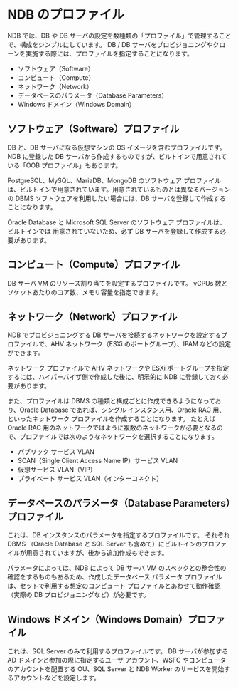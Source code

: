 # NDB のプロファイル

NDB では、DB や DB サーバの設定を数種類の「プロファイル」で管理することで、構成をシンプルにしています。
DB / DB サーバをプロビジョニングやクローンを実施する際には、プロファイルを指定することになります。
- ソフトウェア（Software）
- コンピュート（Compute）
- ネットワーク（Network）
- データベースのパラメータ（Database Parameters）
- Windows ドメイン（Windows Domain）


## ソフトウェア（Software）プロファイル

DB と、DB サーバになる仮想マシンの OS イメージを含むプロファイルです。NDB に登録した DB サーバから作成するものですが、ビルトインで用意されている「OOB プロファイル」もあります。

PostgreSQL、MySQL、MariaDB、MongoDB のソフトウェア プロファイルは、ビルトインで用意されています。用意されているものとは異なるバージョンの DBMS ソフトウェアを利用したい場合には、DB サーバを登録して作成することになります。

Oracle Database と Microsoft SQL Server のソフトウェア プロファイルは、ビルトインでは
用意されていないため、必ず DB サーバを登録して作成する必要があります。


## コンピュート（Compute）プロファイル

DB サーバ VM のリソース割り当てを設定するプロファイルです。
vCPUs 数とソケットあたりのコア数、メモリ容量を指定できます。


## ネットワーク（Network）プロファイル

NDB でプロビジョニングする DB サーバを接続するネットワークを設定するプロファイルで、AHV ネットワーク（ESXi のポートグループ）、IPAM などの設定ができます。

ネットワーク プロファイルで AHV ネットワークや ESXi ポートグループを指定するには、ハイパーバイザ側で作成した後に、明示的に NDB に登録しておく必要があります。

また、プロファイルは DBMS の種類と構成ごとに作成できるようになっており、Oracle Database であれば、シングル インスタンス用、Oracle RAC 用、といったネットワーク プロファイルを作成することになります。
たとえば Oracle RAC 用のネットワークではように複数のネットワークが必要となるので、プロファイルでは次のようなネットワークを選択することになります。
- パブリック サービス VLAN
- SCAN（Single Client Access Name IP）サービス VLAN
- 仮想サービス VLAN（VIP）
- プライベート サービス VLAN（インターコネクト）


## データベースのパラメータ（Database Parameters）プロファイル

これは、DB インスタンスのパラメータを指定するプロファイルです。
それぞれ DBMS （Oracle Database と SQL Server も含めて）にビルトインのプロファイルが用意されていますが、後から追加作成もできます。

パラメータによっては、NDB によって DB サーバ VM のスペックとの整合性の確認をするものもあるため、作成したデータベース パラメータ プロファイルは、セットで利用する想定のコンピュート プロファイルとあわせて動作確認（実際の DB プロビジョニングなど）が必要です。


## Windows ドメイン（Windows Domain）プロファイル

これは、SQL Server のみで利用するプロファイルです。
DB サーバが参加する AD ドメインと参加の際に指定するユーザ アカウント、WSFC やコンピュータのアカウントを配置する OU、SQL Server と NDB Worker のサービスを開始するアカウントなどを設定します。

